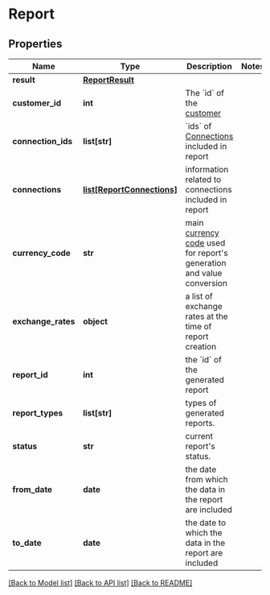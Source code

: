 # Report

## Properties
Name | Type | Description | Notes
------------ | ------------- | ------------- | -------------
**result** | [**ReportResult**](ReportResult.md) |  | 
**customer_id** | **int** | The &#x60;id&#x60; of the [customer](#customers) | 
**connection_ids** | **list[str]** | &#x60;ids&#x60; of [Connections](#connections) included in report | 
**connections** | [**list[ReportConnections]**](ReportConnections.md) | information related to connections included in report | 
**currency_code** | **str** | main [currency code](#currencies) used for report&#x27;s generation and value conversion | 
**exchange_rates** | **object** | a list of exchange rates at the time of report creation | 
**report_id** | **int** | the &#x60;id&#x60; of the generated report | 
**report_types** | **list[str]** | types of generated reports. | 
**status** | **str** | current report&#x27;s status. | 
**from_date** | **date** | the date from which the data in the report are included | 
**to_date** | **date** | the date to which the data in the report are included | 

[[Back to Model list]](../README.md#documentation-for-models) [[Back to API list]](../README.md#documentation-for-api-endpoints) [[Back to README]](../README.md)


